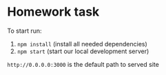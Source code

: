 # Homework task

To start run:
1. `npm install` (install all needed dependencies)
2. `npm start` (start our local development server)

`http://0.0.0.0:3000` is the default path to served site
